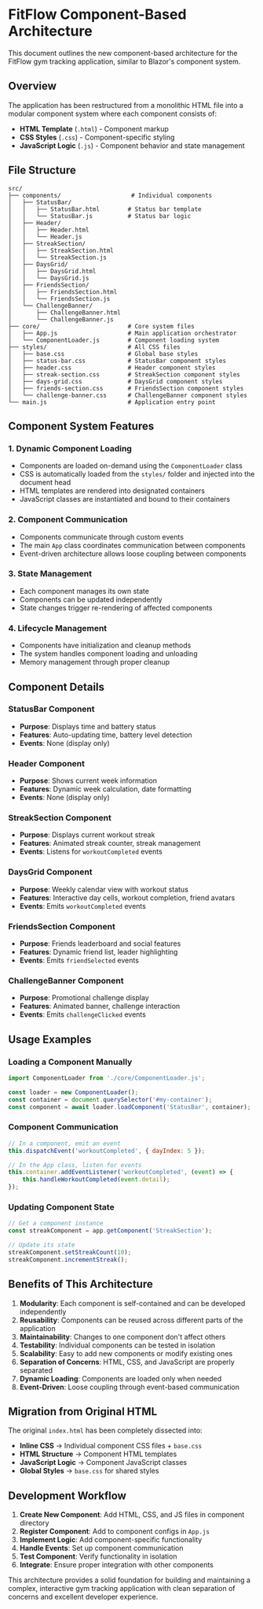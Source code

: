 # FitFlow Component-Based Architecture

This document outlines the new component-based architecture for the FitFlow gym tracking application, similar to Blazor's component system.

## Overview

The application has been restructured from a monolithic HTML file into a modular component system where each component consists of:
- **HTML Template** (`.html`) - Component markup
- **CSS Styles** (`.css`) - Component-specific styling
- **JavaScript Logic** (`.js`) - Component behavior and state management

## File Structure

```
src/
├── components/                    # Individual components
│   ├── StatusBar/
│   │   ├── StatusBar.html        # Status bar template
│   │   └── StatusBar.js          # Status bar logic
│   ├── Header/
│   │   ├── Header.html
│   │   └── Header.js
│   ├── StreakSection/
│   │   ├── StreakSection.html
│   │   └── StreakSection.js
│   ├── DaysGrid/
│   │   ├── DaysGrid.html
│   │   └── DaysGrid.js
│   ├── FriendsSection/
│   │   ├── FriendsSection.html
│   │   └── FriendsSection.js
│   └── ChallengeBanner/
│       ├── ChallengeBanner.html
│       └── ChallengeBanner.js
├── core/                         # Core system files
│   ├── App.js                    # Main application orchestrator
│   └── ComponentLoader.js        # Component loading system
├── styles/                       # All CSS files
│   ├── base.css                  # Global base styles
│   ├── status-bar.css            # StatusBar component styles
│   ├── header.css                # Header component styles
│   ├── streak-section.css        # StreakSection component styles
│   ├── days-grid.css             # DaysGrid component styles
│   ├── friends-section.css       # FriendsSection component styles
│   └── challenge-banner.css      # ChallengeBanner component styles
└── main.js                       # Application entry point
```

## Component System Features

### 1. Dynamic Component Loading
- Components are loaded on-demand using the `ComponentLoader` class
- CSS is automatically loaded from the `styles/` folder and injected into the document head
- HTML templates are rendered into designated containers
- JavaScript classes are instantiated and bound to their containers

### 2. Component Communication
- Components communicate through custom events
- The main `App` class coordinates communication between components
- Event-driven architecture allows loose coupling between components

### 3. State Management
- Each component manages its own state
- Components can be updated independently
- State changes trigger re-rendering of affected components

### 4. Lifecycle Management
- Components have initialization and cleanup methods
- The system handles component loading and unloading
- Memory management through proper cleanup

## Component Details

### StatusBar Component
- **Purpose**: Displays time and battery status
- **Features**: Auto-updating time, battery level detection
- **Events**: None (display only)

### Header Component
- **Purpose**: Shows current week information
- **Features**: Dynamic week calculation, date formatting
- **Events**: None (display only)

### StreakSection Component
- **Purpose**: Displays current workout streak
- **Features**: Animated streak counter, streak management
- **Events**: Listens for `workoutCompleted` events

### DaysGrid Component
- **Purpose**: Weekly calendar view with workout status
- **Features**: Interactive day cells, workout completion, friend avatars
- **Events**: Emits `workoutCompleted` events

### FriendsSection Component
- **Purpose**: Friends leaderboard and social features
- **Features**: Dynamic friend list, leader highlighting
- **Events**: Emits `friendSelected` events

### ChallengeBanner Component
- **Purpose**: Promotional challenge display
- **Features**: Animated banner, challenge interaction
- **Events**: Emits `challengeClicked` events

## Usage Examples

### Loading a Component Manually
```javascript
import ComponentLoader from './core/ComponentLoader.js';

const loader = new ComponentLoader();
const container = document.querySelector('#my-container');
const component = await loader.loadComponent('StatusBar', container);
```

### Component Communication
```javascript
// In a component, emit an event
this.dispatchEvent('workoutCompleted', { dayIndex: 5 });

// In the App class, listen for events
this.container.addEventListener('workoutCompleted', (event) => {
    this.handleWorkoutCompleted(event.detail);
});
```

### Updating Component State
```javascript
// Get a component instance
const streakComponent = app.getComponent('StreakSection');

// Update its state
streakComponent.setStreakCount(10);
streakComponent.incrementStreak();
```

## Benefits of This Architecture

1. **Modularity**: Each component is self-contained and can be developed independently
2. **Reusability**: Components can be reused across different parts of the application
3. **Maintainability**: Changes to one component don't affect others
4. **Testability**: Individual components can be tested in isolation
5. **Scalability**: Easy to add new components or modify existing ones
6. **Separation of Concerns**: HTML, CSS, and JavaScript are properly separated
7. **Dynamic Loading**: Components are loaded only when needed
8. **Event-Driven**: Loose coupling through event-based communication

## Migration from Original HTML

The original `index.html` has been completely dissected into:
- **Inline CSS** → Individual component CSS files + `base.css`
- **HTML Structure** → Component HTML templates
- **JavaScript Logic** → Component JavaScript classes
- **Global Styles** → `base.css` for shared styles

## Development Workflow

1. **Create New Component**: Add HTML, CSS, and JS files in component directory
2. **Register Component**: Add to component configs in `App.js`
3. **Implement Logic**: Add component-specific functionality
4. **Handle Events**: Set up component communication
5. **Test Component**: Verify functionality in isolation
6. **Integrate**: Ensure proper integration with other components

This architecture provides a solid foundation for building and maintaining a complex, interactive gym tracking application with clean separation of concerns and excellent developer experience.
